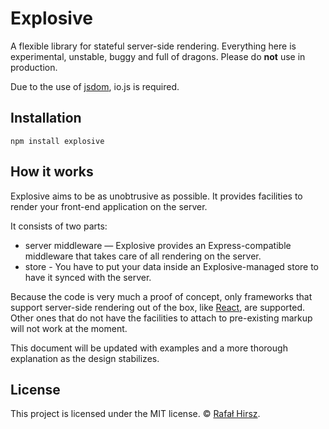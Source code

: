 # Explosive

A flexible library for stateful server-side rendering.
Everything here is experimental, unstable, buggy and full of dragons. Please do **not** use in production.

Due to the use of [jsdom](https://github.com/tmpvar/jsdom), io.js is required.

## Installation

```
npm install explosive
```

## How it works

Explosive aims to be as unobtrusive as possible. It provides facilities to render your front-end application on the server.

It consists of two parts:

- server middleware — Explosive provides an Express-compatible middleware that takes care of all rendering on the server.
- store - You have to put your data inside an Explosive-managed store to have it synced with the server.

Because the code is very much a proof of concept, only frameworks that support server-side rendering out of the box, like [React](https://github.com/facebook/react), are supported. Other ones that do not have the facilities to attach to pre-existing markup will not work at the moment.

This document will be updated with examples and a more thorough explanation as the design stabilizes.

## License

This project is licensed under the MIT license.
© [Rafał Hirsz](https://hirsz.co).
